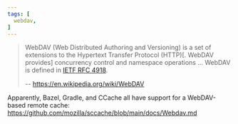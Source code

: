 ```yaml
---
tags: [
  webdav,
]
---
```

> WebDAV (Web Distributed Authoring and Versioning) is a set of extensions to the Hypertext Transfer Protocol (HTTP)[. WebDAV provides] concurrency control and namespace operations ...
> WebDAV is defined in [IETF RFC 4918](https://datatracker.ietf.org/doc/html/rfc4918).
>
> -- https://en.wikipedia.org/wiki/WebDAV

Apparently, Bazel, Gradle, and CCache all have support for a WebDAV-based remote cache: https://github.com/mozilla/sccache/blob/main/docs/Webdav.md
